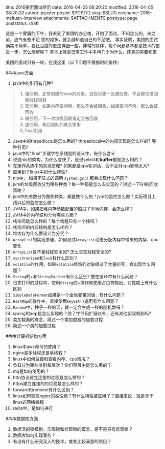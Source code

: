 title: 2016美团面试经历
date: 2016-04-05 08:20:20
modified: 2016-04-05 08:20:20
author: jojoster
postid: $POSTID
slug: $SLUG
nicename: 2016-meituan-interview
attachments: $ATTACHMENTS
posttype: page
poststatus: draft

这是一个雾霾的下午，我来到了美团的办公楼，开始了面试，不知怎么的，来之前，底气有些不足
面的越多，就会越知道自己的不足吧。
事实证明，美团的面试确实不简单，要比百度的更加详细一些，非常的具体，每个问题基本都是技术的更进一步，怎么理解呢？
基本上就是日常工作中多问几个为什么，还真的需要积累

美团的面试只有一轮，在我这里（以下问题不根据时间排序）

####java方面

1. java中的引用有几种?
> 1. 强引用，正常创建的new的对象，这些对象一旦被创建，不会被垃圾回收线程销毁
> 2. 软引用，如果内存空间够，那么不会被回收，如果空间不够，那么会被回收
> 3. 弱引用，下一次垃圾回收肯定会被回收
> 4. 虚引用，和回收队列联合使用
> 5. final引用

2. Java中的threadlocal是怎么用的? threadlocal中的内部实现是怎么样的? 哪种引用?
3. java中的"final"关键字在多线程的语义中，有什么含义
4. 说说nio的架构，为什么变快了，说说select和**buffer**都是怎么用的？
  1. 在操作系统中的实现原理? 如果都是cpu轮训话，会不会对cpu影响太大?
  2. 应用到了linux中的什么特性?
5. nio中， 如果不显式的调用 `system.gc()` 那会出现什么问题？
6. jvm的垃圾回收分为哪些种类？每一种都是怎么去实现的？讲述一下G1的回收策略？
7. jvm中的参数分为哪些种类，都是做什么的？jvm的监控怎么做？实际项目上线以后的监控怎么做？
8. JVM中，如果把堆内存参数配置的超过了本地内存，会怎么样？
9. JVM中的内存结构分为哪些方面？
  1. 栈空间是怎么样的？每个线程只有一个栈吗？
  2. 栈空间的内部结构是怎么样的？
10. 堆内存为什么要设计为分代？
5. `ArrayList`的实现原理，如何测试`ArrayList`动态分配内存中带来的内存、cpu变化
6. `ArrayList`是不是线程安全的? 怎么实现线程安全的?
7. `synchronized`和`lock`有什么区别？
7. `volatile`的作用，如果`volatile`修饰的对象经过了大量的写，会出现什么问题？
6. `String`的+和`StringBuilder`有什么区别? 放在循环中有什么问题？
7. 日志打印的过程中，使用`String`的+操作和使用占位符输出，对性能上有什么区别
8. `SimpleDateFormat`如果是一个全局变量的话，有什么问题？
7. `HashMap`的操作中，直接使用`keySet()`遍历有什么问题？
8. `Random`中，种子一样的话，就一定会生成一样的随机数吗？
9. spring的aop是怎么实现的？除了字节码扩展以外，还有其他实现机制吗?
10. 类加载器的概念，简述一个类加载器的加载过程
11. 简述一个类的加载过程


####计算机结构方面

1. linux中awk命令的使用？
2. nginx是多线程还是单线程？
2. linux中如何监控和查看内存、cpu情况？
2. 负载分为哪些类别和层次？你们项目中是怎么用的？
3. mq是如何使用的？
2. http协议建立连接的过程是怎么样的？
3. https建立连接的的过程是怎么样的？
4. forward和redirect有什么区别？
5. linux如何实现nginx的高性能？有什么特性被应用了？直接来说，就是基于linux的网络编程
6. redis中，是如何进行

####数据库方面

1. 数据流的锁级别，乐观锁和悲观锁的概念，是不是只有悲观锁？
2. 数据库如何实现事务？
3. 有没有什么研究深入的技术，或者比较满意的项目？